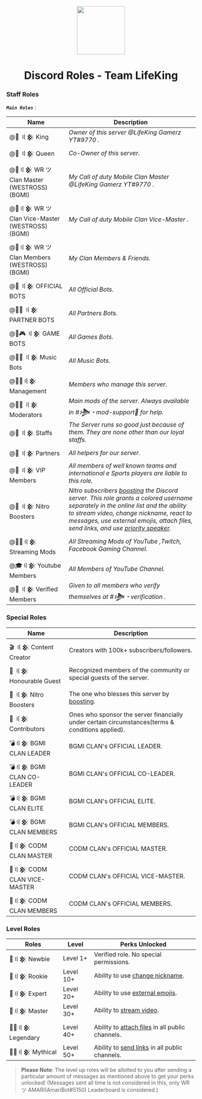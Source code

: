 <div align="center">
    <img src="https://i.imgur.com/SCUzUr2.jpg" width="128px" style="max-width:100%;">
    <h1>Discord Roles - Team LifeKing</h1>
</div>

<h3>Staff Roles</h3>

__***`Main Roles`***__ :

| Name                                            | Description                                                                                                      |
|-------------------------------------------------|------------------------------------------------------------------------------------------------------------------|
| @🤴 〢𒆜 King                                   |     *Owner of this server @LifeKing Gamerz YT#9770 .*                                                            |
| @👸 〢𒆜 Queen                                  |    *Co-Owner of this server.*                                                                                    |
| @🔰〢𒆜 WR ツ Clan Master (WESTROSS)(BGMI)       |     *My Call of duty Mobile Clan Master @LifeKing Gamerz YT#9770 .*                                              |
| @🔰〢𒆜 WR ツ Clan Vice-Master (WESTROSS)(BGMI)  |     *My Call of duty Mobile Clan Vice-Master .*                                                                  |
| @🔰〢𒆜 WR ツ Clan Members (WESTROSS)(BGMI)      |     *My Clan Members & Friends.*                                                                                 |
| @🤖 〢𒆜 OFFICIAL BOTS                          |     *All Official Bots.*                                                                                         |
| @🤖🤝 〢𒆜 PARTNER BOTS                         |     *All Partners Bots.*                                                                                         |
| @🤖🎮 〢𒆜 GAME BOTS                            |     *All Games Bots.*                                                                                            |
| @🤖🎶 〢𒆜 Music Bots                           |    *All Music Bots.*                                                                                             |
| @🕵️‍♂️〢𒆜 Management                               |    *Members who manage this server.*                                                                            |
| @👨‍💻 〢𒆜 Moderators                              |     *Main mods of the server. Always available in #𒋨・mod-support🔩 for help.*                                |
| @👲 〢𒆜 Staffs                                  |    *The Server runs so good just because of them. They are none other than our loyal staffs.*                   |
| @🤝 〢𒆜 Partners                                |     *All helpers for our server.*                                                                               |
| @🤵 〢𒆜 VIP Members                             |    *All members of well known teams and international e Sports players are liable to this role.*                 |
| @💎 〢𒆜 Nitro Boosters                         |    *Nitro subscribers [boosting](https://support.discord.com/hc/en-us/articles/360028038352-Server-Boosting) the   Discord server. This role grants a colored username separately in the online list and the ability to stream video, change nickname, react to messages, use external emojis, attach files, send links, and use [priority speaker](https://support.discord.com/hc/en-us/articles/360011876531-Setting-up-Priority-Speaker).*                |
| @👨‍🚀〢𒆜 Streaming Mods                           |    *All Streaming Mods of YouTube ,Twitch, Facebook Gaming Channel.*                                             |
| @🎓〢𒆜 Youtube Members                          |    *All Members of YouTube Channel.*                                                                            |
| @👫 〢𒆜 Verified Members                        |    *Given to all members who verify themselves at #𒋨・verification .*                                         |


<h3>Special Roles</h3>

| Name              | Description                                                                                                                                                                                                     |
|-------------------|-----------------------------------------------------------------------------------------------------------------------------------------------------------------------------------------------------------------|
| 🎬 〢𒆜 Content Creator   | Creators with 100k+ subscribers/followers.                                                                                                                                                                      |
| 🤵 〢𒆜 Honourable Guest  | Recognized members of the community or special guests of the server.                                                                                                                                             |
| 💎 〢𒆜 Nitro Boosters     | The one who blesses this server by [boosting](https://support.discord.com/hc/en-us/articles/360028038352-Server-Boosting-).                                                                                     |
| 🤝 〢𒆜 Contributors       | Ones who sponsor the server financially under certain circumstances(terms & conditions applied).                                                                                                                |
| 💣〢𒆜 BGMI CLAN LEADER         | BGMI CLAN's OFFICIAL LEADER.                                                                                                                                                            |
| 💣〢𒆜 BGMI CLAN CO-LEADER         | BGMI CLAN's OFFICIAL CO-LEADER.                                                                                                                                                        |
| 💣〢𒆜 BGMI CLAN ELITE            | BGMI CLAN's OFFICIAL ELITE.                                                                                                                                    |
| 💣〢𒆜 BGMI CLAN MEMBERS          | BGMI CLAN's OFFICIAL MEMBERS.                                                                                                                                    |
| 🔫〢𒆜 CODM CLAN MASTER            | CODM CLAN's OFFICIAL MASTER.                                                                                                                                 |
| 🔫〢𒆜 CODM CLAN VICE-MASTER            | CODM CLAN's OFFICIAL VICE-MASTER.                                                                                                                                    |
| 🔫〢𒆜 CODM CLAN MEMBERS            | CODM CLAN's OFFICIAL MEMBERS.    |                                                                                                                                 
<h3>Level Roles</h3>

| Roles          |  Level        | Perks Unlocked                                                             |
|----------------|---------------|----------------------------------------------------------------------------|
| 🥇〢𒆜 Newbie | Level 1+                  | Verified role. No special permissions.                                                   |
| 🥈〢𒆜 Rookie | Level 10+                   | Ability to use [change nickname](https://support.discord.com/hc/en-us/articles/219070107-Server-Nicknames).                                             |
| 🥉〢𒆜 Expert | Level 20+                   | Ability to use [external emojis](https://support.discord.com/hc/en-us/articles/360036479811-Custom-Emojis).                 |
| 🏅〢𒆜 Master | Level 30+                  | Ability to [stream video](https://support.discord.com/hc/en-us/articles/360030714312-Stream-your-game-with-Go-Live-).                                    |
| 💂‍♂️〢𒆜 Legendary | Level 40+                  | Ability to [attach files](https://support.discord.com/hc/en-us/articles/211866427-How-do-I-upload-images-and-GIFs) in all public channels.                                 |
| 👮‍♂️〢𒆜 Mythical | Level 50+                  | Ability to [send links](https://support.discord.com/hc/en-us/articles/360021235192-Sending-GIFs-on-Discord) in all public channels.                                              |

> **Please Note**: The level up roles will be allotted to you after sending a particular amount of messages as mentioned above to get your perks unlocked! (Messages sent all time is not considered in this, only WR ツ AMARI(AmariBot#5150) Leaderboard is considered.)
